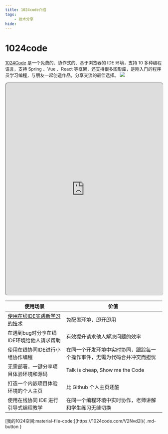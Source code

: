 ```yaml
---
title: 1024code介绍
tags: 
    - 技术分享
hide:
---
```


# 1024code

[1024Code](https://1024code.com/) 是一个免费的、协作式的、基于浏览器的 IDE 环境，支持 10 多种编程语言，支持 Spring 、Vue 、React 等框架，还支持很多图形库，是刚入门的程序员学习编程，与朋友一起创造作品，分享交流的最佳选择。
![](https://1024-staging-1258723534.cos.ap-guangzhou.myqcloud.com/doc_assets/3261657782484_.pic_hd.jpg)
<iframe style="width: 100%; background-color: #151617; border-radius: 8px; height: 680px;" src="https://1024code.com/embed-ide/@Wcowin/gYNjpRW"></iframe>
<table><thead><tr><th>使用场景</th><th>价值</th></tr></thead><tbody><tr><td><a href="https://docs.1024code.com/cases/practice" target="_blank" rel="noopener noreferrer">使用在线IDE实践新学习的技术</a></td><td>免配置环境，即开即用</td></tr><tr><td>在遇到bug时分享在线IDE环境给他人请求帮助</td><td>有效提升请求他人解决问题的效率</td></tr><tr><td>使用在线协同IDE进行小组协作编程</td><td>在同一个开发环境中实时协同，跟踪每一个操作事件，无需为代码合并冲突而担忧</td></tr><tr><td>无需部署，一键分享项目体验环境和源码</td><td>Talk is cheap, Show me the Code</td></tr><tr><td>打造一个内嵌项目体验环境的个人主页</td><td>比 Github 个人主页还酷</td></tr><tr><td>使用在线协同 IDE 进行引导式编程教学</td><td>在同一个编程环境中实时协作，老师讲解和学生练习无缝切换</td></tr></tbody></table>
[我的1024空间:material-file-code:](https://1024code.com/V2Nvd2l){ .md-button }
